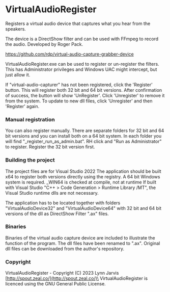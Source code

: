 # VirtualAudioRegister
Registers a virtual audio device that captures what you hear from the speakers.

The device is a DirectShow filter and can be used with FFmpeg to record the audio.
Developed by Roger Pack.

https://github.com/rdp/virtual-audio-capture-grabber-device

VirtualAudioRegister.exe can be used to register or un-register the filters.
This has Administrator privileges and Windows UAC might intercept, but just allow it.

If "virtual-audio-capturer" has not been registered, click the 'Register' button. 
This will register both 32 bit and 64 bit versions.
After confirmation of success, the button will show 'UnRegister'.
Click 'Unregister' to remove it from the system. To update to new dll files, click 'Unregister' and then 'Register' again.

### Manual registration

You can also register manually. There are separate folders for 32 bit and 64 bit versions and you can install both on a 64 bit system. In each folder you will find "_register_run_as_admin.bat". RH click and "Run as Administrator" to register. Register the 32 bit version first.

### Building the project

The project files are for Visual Studio 2022
The application should be built x64 to register both versions directly using the registry.
A 64 bit Windows system is required. _WIN64 is checked at compile, not at runtime
If built with Visual Studio "C++ > Code Generation > Runtime Library /MT",
the Visual Studio runtime dlls are not necessary.

The application has to be located together with folders 
"VirtualAudioDevice32" and "VirtualAudioDevice64" with 32 bit and 64 bit
versions of the dll as DirectShow Filter ".ax" files.

### Binaries

Binaries of the virtual audio capture device are included to illustrate the function of the program.
The dll files have been renamed to ".ax". Original dll files can be downloaded from the author's repository.

### Copyright

VirtualAudioRegister - Copyright (C) 2023 Lynn Jarvis [http://spout.zeal.co/](http://spout.zeal.co/)\
VirtualAudioRegister is licenced using the GNU General Public License.


